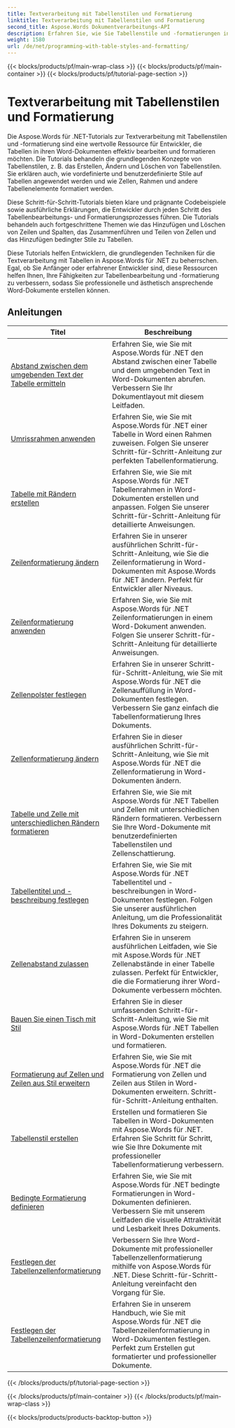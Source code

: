 ```yaml
---
title: Textverarbeitung mit Tabellenstilen und Formatierung
linktitle: Textverarbeitung mit Tabellenstilen und Formatierung
second_title: Aspose.Words Dokumentverarbeitungs-API
description: Erfahren Sie, wie Sie Tabellenstile und -formatierungen in Aspose.Words für .NET programmieren. Erfahren Sie mit Schritt-für-Schritt-Tutorials und Beispielcode in C#, wie Sie vordefinierte Stile anwenden, Zellenformatierungen, Rahmen und mehr anpassen.
weight: 1580
url: /de/net/programming-with-table-styles-and-formatting/
---
```


{{< blocks/products/pf/main-wrap-class >}}
{{< blocks/products/pf/main-container >}}
{{< blocks/products/pf/tutorial-page-section >}}

# Textverarbeitung mit Tabellenstilen und Formatierung

Die Aspose.Words für .NET-Tutorials zur Textverarbeitung mit Tabellenstilen und -formatierung sind eine wertvolle Ressource für Entwickler, die Tabellen in ihren Word-Dokumenten effektiv bearbeiten und formatieren möchten. Die Tutorials behandeln die grundlegenden Konzepte von Tabellenstilen, z. B. das Erstellen, Ändern und Löschen von Tabellenstilen. Sie erklären auch, wie vordefinierte und benutzerdefinierte Stile auf Tabellen angewendet werden und wie Zellen, Rahmen und andere Tabellenelemente formatiert werden.

Diese Schritt-für-Schritt-Tutorials bieten klare und prägnante Codebeispiele sowie ausführliche Erklärungen, die Entwickler durch jeden Schritt des Tabellenbearbeitungs- und Formatierungsprozesses führen. Die Tutorials behandeln auch fortgeschrittene Themen wie das Hinzufügen und Löschen von Zeilen und Spalten, das Zusammenführen und Teilen von Zellen und das Hinzufügen bedingter Stile zu Tabellen.

Diese Tutorials helfen Entwicklern, die grundlegenden Techniken für die Textverarbeitung mit Tabellen in Aspose.Words für .NET zu beherrschen. Egal, ob Sie Anfänger oder erfahrener Entwickler sind, diese Ressourcen helfen Ihnen, Ihre Fähigkeiten zur Tabellenbearbeitung und -formatierung zu verbessern, sodass Sie professionelle und ästhetisch ansprechende Word-Dokumente erstellen können.

 ## Anleitungen
| Titel | Beschreibung |
| --- | --- |
| [Abstand zwischen dem umgebenden Text der Tabelle ermitteln](./get-distance-between-table-surrounding-text/) | Erfahren Sie, wie Sie mit Aspose.Words für .NET den Abstand zwischen einer Tabelle und dem umgebenden Text in Word-Dokumenten abrufen. Verbessern Sie Ihr Dokumentlayout mit diesem Leitfaden. |
| [Umrissrahmen anwenden](./apply-outline-border/) | Erfahren Sie, wie Sie mit Aspose.Words für .NET einer Tabelle in Word einen Rahmen zuweisen. Folgen Sie unserer Schritt-für-Schritt-Anleitung zur perfekten Tabellenformatierung. |
| [Tabelle mit Rändern erstellen](./build-table-with-borders/) | Erfahren Sie, wie Sie mit Aspose.Words für .NET Tabellenrahmen in Word-Dokumenten erstellen und anpassen. Folgen Sie unserer Schritt-für-Schritt-Anleitung für detaillierte Anweisungen. |
| [Zeilenformatierung ändern](./modify-row-formatting/) | Erfahren Sie in unserer ausführlichen Schritt-für-Schritt-Anleitung, wie Sie die Zeilenformatierung in Word-Dokumenten mit Aspose.Words für .NET ändern. Perfekt für Entwickler aller Niveaus. |
| [Zeilenformatierung anwenden](./apply-row-formatting/) | Erfahren Sie, wie Sie mit Aspose.Words für .NET Zeilenformatierungen in einem Word-Dokument anwenden. Folgen Sie unserer Schritt-für-Schritt-Anleitung für detaillierte Anweisungen. |
| [Zellenpolster festlegen](./set-cell-padding/) | Erfahren Sie in unserer Schritt-für-Schritt-Anleitung, wie Sie mit Aspose.Words für .NET die Zellenauffüllung in Word-Dokumenten festlegen. Verbessern Sie ganz einfach die Tabellenformatierung Ihres Dokuments. |
| [Zellenformatierung ändern](./modify-cell-formatting/) | Erfahren Sie in dieser ausführlichen Schritt-für-Schritt-Anleitung, wie Sie mit Aspose.Words für .NET die Zellenformatierung in Word-Dokumenten ändern. |
| [Tabelle und Zelle mit unterschiedlichen Rändern formatieren](./format-table-and-cell-with-different-borders/) | Erfahren Sie, wie Sie mit Aspose.Words für .NET Tabellen und Zellen mit unterschiedlichen Rändern formatieren. Verbessern Sie Ihre Word-Dokumente mit benutzerdefinierten Tabellenstilen und Zellenschattierung. |
| [Tabellentitel und -beschreibung festlegen](./set-table-title-and-description/) | Erfahren Sie, wie Sie mit Aspose.Words für .NET Tabellentitel und -beschreibungen in Word-Dokumenten festlegen. Folgen Sie unserer ausführlichen Anleitung, um die Professionalität Ihres Dokuments zu steigern. |
| [Zellenabstand zulassen](./allow-cell-spacing/) | Erfahren Sie in unserem ausführlichen Leitfaden, wie Sie mit Aspose.Words für .NET Zellenabstände in einer Tabelle zulassen. Perfekt für Entwickler, die die Formatierung ihrer Word-Dokumente verbessern möchten. |
| [Bauen Sie einen Tisch mit Stil](./build-table-with-style/) | Erfahren Sie in dieser umfassenden Schritt-für-Schritt-Anleitung, wie Sie mit Aspose.Words für .NET Tabellen in Word-Dokumenten erstellen und formatieren. |
| [Formatierung auf Zellen und Zeilen aus Stil erweitern](./expand-formatting-on-cells-and-row-from-style/) | Erfahren Sie, wie Sie mit Aspose.Words für .NET die Formatierung von Zellen und Zeilen aus Stilen in Word-Dokumenten erweitern. Schritt-für-Schritt-Anleitung enthalten. |
| [Tabellenstil erstellen](./create-table-style/) | Erstellen und formatieren Sie Tabellen in Word-Dokumenten mit Aspose.Words für .NET. Erfahren Sie Schritt für Schritt, wie Sie Ihre Dokumente mit professioneller Tabellenformatierung verbessern. |
| [Bedingte Formatierung definieren](./define-conditional-formatting/) | Erfahren Sie, wie Sie mit Aspose.Words für .NET bedingte Formatierungen in Word-Dokumenten definieren. Verbessern Sie mit unserem Leitfaden die visuelle Attraktivität und Lesbarkeit Ihres Dokuments. |
| [Festlegen der Tabellenzellenformatierung](./set-table-cell-formatting/) | Verbessern Sie Ihre Word-Dokumente mit professioneller Tabellenzellenformatierung mithilfe von Aspose.Words für .NET. Diese Schritt-für-Schritt-Anleitung vereinfacht den Vorgang für Sie. |
| [Festlegen der Tabellenzeilenformatierung](./set-table-row-formatting/) | Erfahren Sie in unserem Handbuch, wie Sie mit Aspose.Words für .NET die Tabellenzeilenformatierung in Word-Dokumenten festlegen. Perfekt zum Erstellen gut formatierter und professioneller Dokumente. |
{{< /blocks/products/pf/tutorial-page-section >}}

{{< /blocks/products/pf/main-container >}}
{{< /blocks/products/pf/main-wrap-class >}}

{{< blocks/products/products-backtop-button >}}
